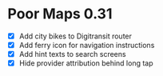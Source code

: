 Poor Maps 0.31
==============

* [x] Add city bikes to Digitransit router
* [x] Add ferry icon for navigation instructions
* [x] Add hint texts to search screens
* [x] Hide provider attribution behind long tap

